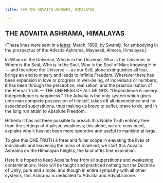 ```yaml
---
title: 409 THE ADVAITA ASHRAMA, HIMALAYAS

---
```

  

## THE ADVAITA ASHRAMA, HIMALAYAS

(These lines were sent in a
[letter](../../volume_9/letters_fifth_series/134_s.htm), March, 1899, by
Swamiji, for embodying in the prospectus of the Advaita Ashrama,
Mayavati, Almora, Himalayas.)

In Whom is the Universe, Who is in the Universe, Who is the Universe; in
Whom is the Soul, Who is in the Soul, Who is the Soul of Man; knowing
Him — and therefore the Universe — as our Self, alone extinguishes all
fear, brings an end to misery and leads to Infinite Freedom. Wherever
there has been expansion in love or progress in well-being, of
individuals or numbers, it has been through the perception, realisation,
and the practicalisation of the Eternal Truth — THE ONENESS OF ALL
BEINGS. "Dependence is misery. Independence is happiness." The Advaita
is the only system which gives unto man complete possession of himself,
takes off all dependence and its associated superstitions, thus making
us brave to suffer, brave to do, and in the long run attain to Absolute
Freedom.

Hitherto it has not been possible to preach this Noble Truth entirely
free from the settings of dualistic weakness; this alone, we are
convinced, explains why it has not been more operative and useful to
mankind at large.

To give this ONE TRUTH a freer and fuller scope in elevating the lives
of individuals and leavening the mass of mankind, we start this Advaita
Ashrama on the Himalayan heights, the land of its first expiration.

Here it is hoped to keep Advaita free from all superstitions and
weakening contaminations. Here will be taught and practiced nothing but
the Doctrine of Unity, pure and simple; and though in entire sympathy
with all other systems, this Ashrama is dedicated to Advaita and Advaita
alone.